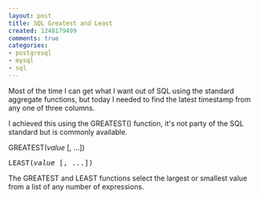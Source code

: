 ```yaml
---
layout: post
title: SQL Greatest and Least
created: 1248179499
comments: true
categories:
- postgresql
- mysql
- sql
---
```

<p>
Most of the time I can get what I want out of SQL using the standard aggregate functions, but today I needed to find the latest timestamp from any one of three columns.
</p>
<p>
I achieved this using the GREATEST() function, it's not party of the SQL standard but is commonly available.
</p>
<p>
GREATEST(<em>value</em> [<span class="OPTIONAL">, ...</span>])<br />
</p>
<pre class="SYNOPSIS">
LEAST(<em>value</em> [<span class="OPTIONAL">, ...</span>])
</pre>
<p>
The GREATEST and LEAST
functions select the largest or smallest value from a list of any
number of expressions. 
</p>
<br />
